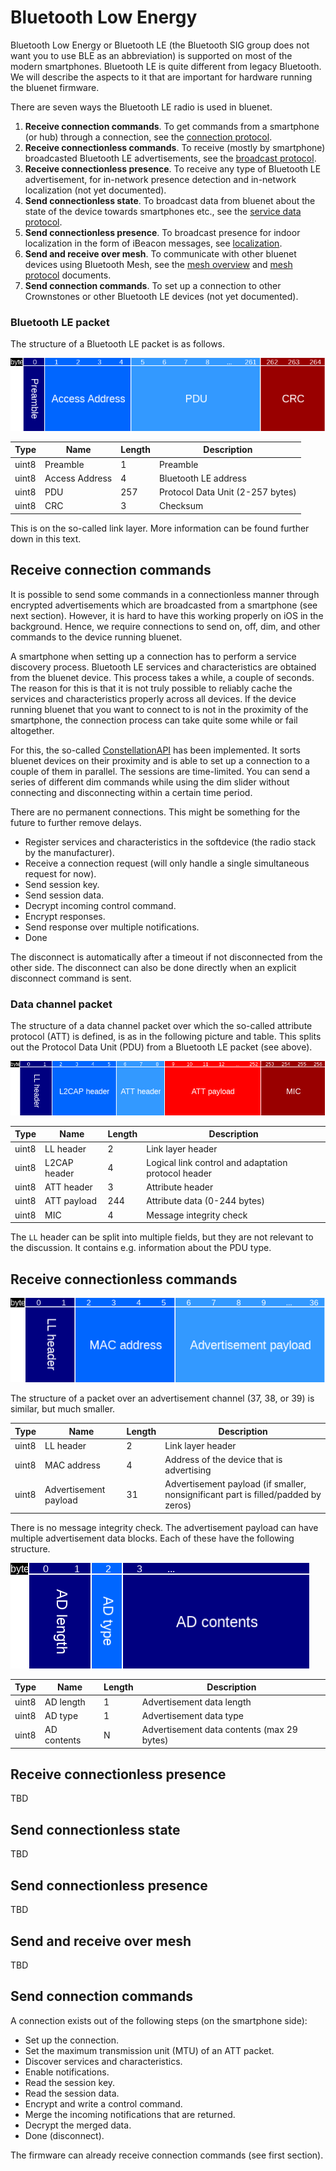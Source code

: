 # Bluetooth Low Energy

Bluetooth Low Energy or Bluetooth LE (the Bluetooth SIG group does not want you to use BLE as an abbreviation) is
supported on most of the modern smartphones. Bluetooth LE is quite different from legacy Bluetooth. We will describe
the aspects to it that are important for hardware running the bluenet firmware.

There are seven ways the Bluetooth LE radio is used in bluenet.

1. **Receive connection commands**. To get commands from a smartphone (or hub) through a connection, see the [connection protocol](PROTOCOL.md).
2. **Receive connectionless commands**. To receive (mostly by smartphone) broadcasted Bluetooth LE advertisements, see the [broadcast protocol](BROADCAST_PROTOCOL.md).
3. **Receive connectionless presence**. To receive any type of Bluetooth LE advertisement, for in-network presence detection and in-network localization (not yet documented).
4. **Send connectionless state**. To broadcast data from bluenet about the state of the device towards smartphones etc., see the [service data protocol](SERVICE_DATA.md).
5. **Send connectionless presence**. To broadcast presence for indoor localization in the form of iBeacon messages, see [localization](LOCALIZATION.md).
6. **Send and receive over mesh**. To communicate with other bluenet devices using Bluetooth Mesh, see the [mesh overview](MESH.md) and [mesh protocol](MESH_PROTOCOL.md) documents.
7. **Send connection commands**. To set up a connection to other Crownstones or other Bluetooth LE devices (not yet documented).

### Bluetooth LE packet

The structure of a Bluetooth LE packet is as follows.

![BLE packet](../docs/diagrams/ble-packet.png)

Type | Name | Length | Description
--- | --- | --- | ---
uint8 | Preamble | 1 | Preamble
uint8 | Access Address | 4 | Bluetooth LE address
uint8 | PDU | 257 | Protocol Data Unit (2-257 bytes)
uint8 | CRC | 3 | Checksum

This is on the so-called link layer. More information can be found further down in this text.

## Receive connection commands

It is possible to send some commands in a connectionless manner through encrypted advertisements which are broadcasted from a smartphone (see next section). However, it is hard to have this working properly on iOS in the background. Hence, we require connections to send on, off, dim, and other commands to the device running bluenet.

A smartphone when setting up a connection has to perform a service discovery process. Bluetooth LE services and
characteristics are obtained from the bluenet device. This process takes a while, a couple of seconds. The reason for this is that it is not truly possible to reliably cache the services and characteristics properly across all devices. If
the device running bluenet that you want to connect to is not in the proximity of the smartphone, the connection process can take quite some while or fail altogether.

For this, the so-called [ConstellationAPI](https://github.com/crownstone/crownstone-app/blob/master/docs/bleTasks/ConstellationAPI.MD) has been implemented. It sorts bluenet devices on their proximity and is able to set up a connection to a couple of them in parallel. The sessions are time-limited. You can send a series of different dim commands while using the dim slider without connecting and disconnecting within a certain time period.

There are no permanent connections. This might be something for the future to further remove delays.

* Register services and characteristics in the softdevice (the radio stack by the manufacturer).
* Receive a connection request (will only handle a single simultaneous request for now).
* Send session key.
* Send session data.
* Decrypt incoming control command.
* Encrypt responses.
* Send response over multiple notifications.
* Done

The disconnect is automatically after a timeout if not disconnected from the other side. The disconnect can also be
done directly when an explicit disconnect command is sent.

### Data channel packet

The structure of a data channel packet over which the so-called attribute protocol (ATT) is defined, is as in the following picture and table. This splits out the Protocol Data Unit (PDU) from a Bluetooth LE packet (see above).

![ATT packet](../docs/diagrams/att-packet.png)

Type | Name | Length | Description
--- | --- | --- | ---
uint8 | LL header | 2 | Link layer header
uint8 | L2CAP header | 4 | Logical link control and adaptation protocol header
uint8 | ATT header | 3 | Attribute header
uint8 | ATT payload | 244 | Attribute data (0-244 bytes)
uint8 | MIC | 4 | Message integrity check

The `LL` header can be split into multiple fields, but they are not relevant to the discussion. It contains e.g. 
information about the PDU type.

## Receive connectionless commands

![Advertisement packet](../docs/diagrams/adv-packet.png)

The structure of a packet over an advertisement channel (37, 38, or 39) is similar, but much smaller.

Type | Name | Length | Description
--- | --- | --- | ---
uint8 | LL header | 2 | Link layer header
uint8 | MAC address | 4 | Address of the device that is advertising
uint8 | Advertisement payload | 31 | Advertisement payload (if smaller, nonsignificant part is filled/padded by zeros)

There is no message integrity check. The advertisement payload can have multiple advertisement data blocks. Each of 
these have the following structure.

![Advertisement payload](../docs/diagrams/adv-payload.png)

Type | Name | Length | Description
--- | --- | --- | ---
uint8 | AD length | 1 | Advertisement data length
uint8 | AD type | 1 | Advertisement data type
uint8 | AD contents | N | Advertisement data contents (max 29 bytes)

## Receive connectionless presence

TBD

## Send connectionless state

TBD

## Send connectionless presence

TBD

## Send and receive over mesh

TBD

## Send connection commands

A connection exists out of the following steps (on the smartphone side):

* Set up the connection.
* Set the maximum transmission unit (MTU) of an ATT packet.
* Discover services and characteristics.
* Enable notifications.
* Read the session key.
* Read the session data.
* Encrypt and write a control command.
* Merge the incoming notifications that are returned.
* Decrypt the merged data.
* Done (disconnect).

The firmware can already receive connection commands (see first section).
